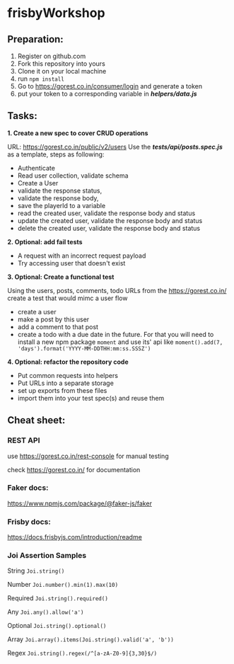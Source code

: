 # frisbyWorkshop

## Preparation:

1. Register on github.com
2. Fork this repository into yours
3. Clone it on your local machine
4. run `npm install`
5. Go to https://gorest.co.in/consumer/login and generate a token
6. put your token to a corresponding variable in **_helpers/data.js_**

## Tasks:

**1. Create a new spec to cover CRUD operations**

URL: https://gorest.co.in/public/v2/users
Use the _**__tests__/api/posts.spec.js**_ as a template, steps as following:
- Authenticate
- Read user collection, validate schema
- Create a User
- validate the response status, 
- validate the response body, 
- save the playerId to a variable
- read the created user, validate the response body and status
- update the created user, validate the response body and status
- delete the created user, validate the response body and status

**2. Optional: add fail tests**
- A request with an incorrect request payload
- Try accessing user that doesn't exist

**3. Optional: Create a functional test**

Using the users, posts, comments, todo URLs from the https://gorest.co.in/ create a test that would mimc a user flow
- create a user
- make a post by this user
- add a comment to that post
- create a todo with a due date in the future. For that you will need to install a new npm package `moment` and use its' api like `moment().add(7, 'days').format('YYYY-MM-DDTHH:mm:ss.SSSZ')`

**4. Optional: refactor the repository code**
- Put common requests into helpers
- Put URLs into a separate storage
- set up exports from these files
- import them into your test spec(s) and reuse them

## Cheat sheet:

### REST API
use https://gorest.co.in/rest-console for manual testing

check https://gorest.co.in/ for documentation

### Faker docs:
https://www.npmjs.com/package/@faker-js/faker

### Frisby docs:
https://docs.frisbyjs.com/introduction/readme

### Joi Assertion Samples

String
`Joi.string()`

Number
`Joi.number().min(1).max(10)`

Required
`Joi.string().required()`

Any
`Joi.any().allow('a')`

Optional
`Joi.string().optional()`

Array
`Joi.array().items(Joi.string().valid('a', 'b'))`

Regex
`Joi.string().regex(/^[a-zA-Z0-9]{3,30}$/)`
